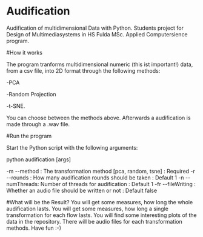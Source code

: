 # Audification

Audification of multidimensional Data with Python. Students project for 
Design of Multimediasystems in HS Fulda MSc. Applied Computersience program.


#How it works

The program tranforms multidimensional numeric (this ist important!) data, from a csv file, 
into 2D format through the 
following methods:


-PCA

-Random Projection

-t-SNE.


You can choose between the methods above. Afterwards a audification is made through a .wav file.



#Run the program


Start the Python script with the following arguments:

python audification [args]

-m --method : The transformation method [pca, random, tsne] : Required
-r --rounds : How many audification rounds should be taken : Default 1
-n --numThreads: Number of threads for audification : Default 1
-fr --fileWriting : Whether an audio file should be written or not : Default false

#What will be the Result?
You will get some measures, how long the whole audification lasts.
You will get some measures, how long a single transformation for each flow lasts.
You will find some interesting plots of the data in the repository.
There will be audio files for each transformation methods. Have fun :-)
